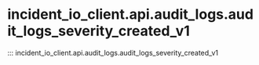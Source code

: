 # incident_io_client.api.audit_logs.audit_logs_severity_created_v1

::: incident_io_client.api.audit_logs.audit_logs_severity_created_v1
